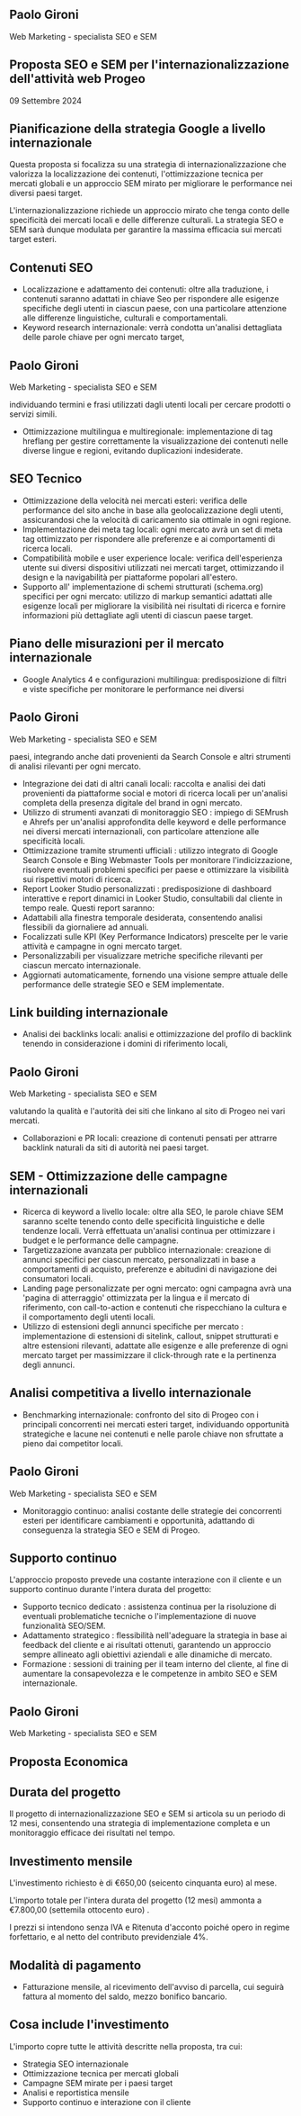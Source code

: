 
## Paolo Gironi

Web Marketing - specialista SEO e SEM

## Proposta SEO e SEM per l'internazionalizzazione dell'attività web Progeo

09 Settembre 2024

## Pianificazione della strategia Google a livello internazionale

Questa proposta si focalizza su una strategia di internazionalizzazione che valorizza la localizzazione dei contenuti, l'ottimizzazione tecnica per mercati globali e un approccio SEM mirato per migliorare le performance nei diversi paesi target.

L'internazionalizzazione richiede un approccio mirato che tenga conto delle specificità dei mercati locali e delle differenze culturali. La strategia SEO e SEM sarà dunque modulata per garantire la massima efficacia sui mercati target esteri.

## Contenuti SEO

- Localizzazione e adattamento dei contenuti: oltre alla traduzione, i contenuti saranno adattati in chiave Seo per rispondere alle esigenze specifiche degli utenti in ciascun paese, con una particolare attenzione alle differenze linguistiche, culturali e comportamentali.
- Keyword research internazionale: verrà condotta un'analisi dettagliata delle parole chiave per ogni mercato target,

## Paolo Gironi

Web Marketing - specialista SEO e SEM

individuando termini e frasi utilizzati dagli utenti locali per cercare prodotti o servizi simili.

- Ottimizzazione multilingua e multiregionale: implementazione di tag hreflang per gestire correttamente la visualizzazione dei contenuti nelle diverse lingue e regioni, evitando duplicazioni indesiderate.

## SEO Tecnico

- Ottimizzazione della velocità nei mercati esteri: verifica delle performance del sito anche in base alla geolocalizzazione degli utenti, assicurandosi che la velocità di caricamento sia ottimale in ogni regione.
- Implementazione dei meta tag locali: ogni mercato avrà un set di meta tag ottimizzato per rispondere alle preferenze e ai comportamenti di ricerca locali.
- Compatibilità mobile e user experience locale: verifica dell'esperienza utente sui diversi dispositivi utilizzati nei mercati target, ottimizzando il design e la navigabilità per piattaforme popolari all'estero.
- Supporto all' implementazione di schemi strutturati (schema.org) specifici per ogni mercato: utilizzo di markup semantici adattati alle esigenze locali per migliorare la visibilità nei risultati di ricerca e fornire informazioni più dettagliate agli utenti di ciascun paese target.

## Piano delle misurazioni per il mercato internazionale

- Google Analytics 4 e configurazioni multilingua: predisposizione di filtri e viste specifiche per monitorare le performance nei diversi

## Paolo Gironi

Web Marketing - specialista SEO e SEM

paesi, integrando anche dati provenienti da Search Console e altri strumenti di analisi rilevanti per ogni mercato.

- Integrazione dei dati di altri canali locali: raccolta e analisi dei dati provenienti da piattaforme social e motori di ricerca locali per un'analisi completa della presenza digitale del brand in ogni mercato.
- Utilizzo di strumenti avanzati di monitoraggio SEO : impiego di SEMrush e Ahrefs per un'analisi approfondita delle keyword e delle performance nei diversi mercati internazionali, con particolare attenzione alle specificità locali.
- Ottimizzazione tramite strumenti ufficiali : utilizzo integrato di Google Search Console e Bing Webmaster Tools per monitorare l'indicizzazione, risolvere eventuali problemi specifici per paese e ottimizzare la visibilità sui rispettivi motori di ricerca.
- Report Looker Studio personalizzati : predisposizione di dashboard interattive e report dinamici in Looker Studio, consultabili dal cliente in tempo reale. Questi report saranno:
- Adattabili alla finestra temporale desiderata, consentendo analisi flessibili da giornaliere ad annuali.
- Focalizzati sulle KPI (Key Performance Indicators) prescelte per le varie attività e campagne in ogni mercato target.
- Personalizzabili per visualizzare metriche specifiche rilevanti per ciascun mercato internazionale.
- Aggiornati automaticamente, fornendo una visione sempre attuale delle performance delle strategie SEO e SEM implementate.

## Link building internazionale

- Analisi dei backlinks locali: analisi e ottimizzazione del profilo di backlink tenendo in considerazione i domini di riferimento locali,

## Paolo Gironi

Web Marketing - specialista SEO e SEM

valutando la qualità e l'autorità dei siti che linkano al sito di Progeo nei vari mercati.

- Collaborazioni e PR locali: creazione di contenuti pensati per attrarre backlink naturali da siti di autorità nei paesi target.

## SEM - Ottimizzazione delle campagne internazionali

- Ricerca di keyword a livello locale: oltre alla SEO, le parole chiave SEM saranno scelte tenendo conto delle specificità linguistiche e delle tendenze locali. Verrà effettuata un'analisi continua per ottimizzare i budget e le performance delle campagne.
- Targetizzazione avanzata per pubblico internazionale: creazione di annunci specifici per ciascun mercato, personalizzati in base a comportamenti di acquisto, preferenze e abitudini di navigazione dei consumatori locali.
- Landing page personalizzate per ogni mercato: ogni campagna avrà una 'pagina di atterraggio' ottimizzata per la lingua e il mercato di riferimento, con call-to-action e contenuti che rispecchiano la cultura e il comportamento degli utenti locali.
- Utilizzo di estensioni degli annunci specifiche per mercato : implementazione di estensioni di sitelink, callout, snippet strutturati e altre estensioni rilevanti, adattate alle esigenze e alle preferenze di ogni mercato target per massimizzare il click-through rate e la pertinenza degli annunci.

## Analisi competitiva a livello internazionale

- Benchmarking internazionale: confronto del sito di Progeo con i principali concorrenti nei mercati esteri target, individuando opportunità strategiche e lacune nei contenuti e nelle parole chiave non sfruttate a pieno dai competitor locali.

## Paolo Gironi

Web Marketing - specialista SEO e SEM

- Monitoraggio continuo: analisi costante delle strategie dei concorrenti esteri per identificare cambiamenti e opportunità, adattando di conseguenza la strategia SEO e SEM di Progeo.

## Supporto continuo

L'approccio proposto prevede una costante interazione con il cliente e un supporto continuo durante l'intera durata del progetto:

- Supporto tecnico dedicato : assistenza continua per la risoluzione di eventuali problematiche tecniche o l'implementazione di nuove funzionalità SEO/SEM.
- Adattamento strategico : flessibilità nell'adeguare la strategia in base ai feedback del cliente e ai risultati ottenuti, garantendo un approccio sempre allineato agli obiettivi aziendali e alle dinamiche di mercato.
- Formazione : sessioni di training per il team interno del cliente, al fine di aumentare la consapevolezza e le competenze in ambito SEO e SEM internazionale.

## Paolo Gironi

Web Marketing - specialista SEO e SEM

## Proposta Economica

## Durata del progetto

Il progetto di internazionalizzazione SEO e SEM si articola su un periodo di 12 mesi, consentendo una strategia di implementazione completa e un monitoraggio efficace dei risultati nel tempo.

## Investimento mensile

L'investimento richiesto è di €650,00 (seicento cinquanta euro) al mese.

L'importo totale per l'intera durata del progetto (12 mesi) ammonta a €7.800,00 (settemila ottocento euro) .

I prezzi si intendono senza IVA e Ritenuta d'acconto poiché opero in regime forfettario, e al netto del contributo previdenziale 4%.

## Modalità di pagamento

- Fatturazione mensile, al ricevimento dell'avviso di parcella, cui seguirà fattura al momento del saldo, mezzo bonifico bancario.

## Cosa include l'investimento

L'importo copre tutte le attività descritte nella proposta, tra cui:

- Strategia SEO internazionale
- Ottimizzazione tecnica per mercati globali
- Campagne SEM mirate per i paesi target
- Analisi e reportistica mensile
- Supporto continuo e interazione con il cliente